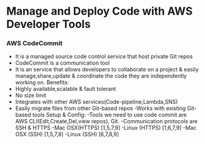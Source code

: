# Manage and Deploy Code with AWS Developer Tools
### AWS CodeCommit
- It is a managed source code control service that host private Git repos
- CodeCommit is a communication tool
- It is an service that allows developers to collaborate on a project & easily manage,share,update & coordinate the code they are independently working on.
Benefits:
- Highly available,scalable & fault tolerant
- No size limit
- Integrates with other AWS services(Code-pipeline,Lambda,SNS)
- Easily migrate files from other Git-based repos
-Works with existing Git-based tools
Setup & Config:
-Tools we need to use code commit are AWS CLI(Edit,Create,Del,view repos), Git.
-Communication protocols are SSH & HTTPS
-Mac OSX(HTTPS) [1,5,7,9]
-Linux (HTTPS) [1,6,7,9]
-Mac OSX (SSH) [1,5,7,8]
-Linux (SSH) [6,7,8,9]
